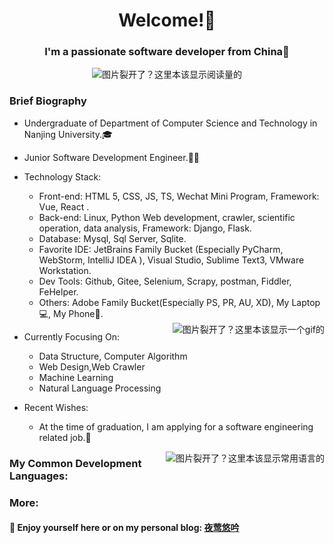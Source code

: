 <!-- 默认自带的 -->
<!--
**PAYIZ/PAYIZ** is a ✨ _special_ ✨ repository because its `README.md` (this file) appears on your GitHub profile.

### Hello I'm [艾山江](https://yeying.tech) 👋

--> 

<!-- 标题部分 -->

<h1 align="center">Welcome!👋</h1>
<h3 align="center">I'm a passionate software developer from China💖</h3>
<p align="center"> 
<img align="center" src="https://komarev.com/ghpvc/?username=payiz-asj&color=blue&style=flat&label=PROFILE+VISITORS" alt="图片裂开了？这里本该显示阅读量的" /> 
</p>

<!-- 个人介绍 -->

### Brief Biography

- Undergraduate of Department of Computer Science and Technology in Nanjing University.🎓
- Junior Software Development Engineer.👨‍💻
- Technology Stack:

  - Front-end: HTML 5, CSS, JS, TS, Wechat Mini Program, Framework: Vue, React .
  - Back-end: Linux, Python Web development, crawler, scientific operation, data analysis, Framework: Django, Flask.
  - Database: Mysql, Sql Server, Sqlite.
  - Favorite IDE: JetBrains Family Bucket (Especially PyCharm, WebStorm, IntelliJ IDEA ), Visual Studio, Sublime Text3, VMware Workstation.
  - Dev Tools: Github, Gitee, Selenium, Scrapy,  postman, Fiddler,  FeHelper.
  - Others: Adobe Family Bucket(Especially PS, PR, AU, XD), My Laptop💻, My Phone📱.
  <a href="#">
    <img align="right" src="https://github.com/payiz-asj/payiz-asj/blob/main/%E8%84%96%E5%AD%90%E5%8F%97%E4%BC%A4.jpg" alt="图片裂开了？这里本该显示一个gif的"/>
  </a>
 
- Currently Focusing On:

  - Data Structure, Computer Algorithm
  - Web Design,Web Crawler
  - Machine Learning
  - Natural Language Processing
  
- Recent Wishes:

  - At the time of graduation, I am applying for a software engineering related job.💌
  
<!-- GitHub仓库展示 -->
<a href="#">
  <img align="right" src="https://github-readme-stats.vercel.app/api/top-langs/?username=payiz-asj&hide_title=1&hide=kotlin&theme=buefy&line_height=27&layout=compact" alt="图片裂开了？这里本该显示常用语言的"/>
</a>

### My Common Development Languages:


<!--

### My Git-hub Statistics：

<p align="center">
<img align="center" src="https://github-readme-stats.vercel.app/api?username=payiz-asj&hide_title=ture&hide=issues&show_icons=true&count_private=true&include_all_commits=true&line_height=21&theme=flag-india" />
</p>

-->

<!-- 后记 -->
### More:

#### 💬 Enjoy yourself here or on my personal blog: [夜莺悠吟](https://yeying.tech)  

